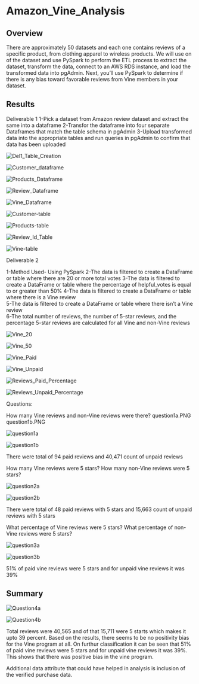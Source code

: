 # Amazon_Vine_Analysis

## Overview
  There are approximately 50 datasets and each one contains reviews of a specific product, from clothing apparel to wireless products. We will use on of the dataset and 
use PySpark to perform the ETL process to extract the dataset, transform the data, connect to an AWS RDS instance, and load the transformed data into pgAdmin. Next, you’ll use PySpark to determine if there is any bias toward favorable reviews from Vine members in your dataset. 


## Results
Deliverable 1
1-Pick a dataset from Amazon review dataset and extract the same into a dataframe
2-Transfor the dataframe into four separate Dataframes that match the table schema in pgAdmin
3-Upload transformed data into the appropriate tables and run queries in pgAdmin to confirm that data has been uploaded
 
![Del1_Table_Creation](Images/Del1_Table_Creation-pgadmin.PNG)

![Customer_dataframe](Images/Customer_dataframe.PNG)

![Products_Dataframe](Images/Products_Dataframe.PNG)

![Review_Dataframe](Images/Review_Dataframe.PNG)

![Vine_Dataframe](Images/Vine_Dataframe.PNG)

![Customer-table](Images/Customer-table.PNG)

![Products-table](Images/Products-table.PNG)

![Review_Id_Table](Images/Review_Id_Table.PNG)

![Vine-table](Images/Vine-table.PNG)

Deliverable 2

1-Method Used- Using PySpark
2-The data is filtered to create a DataFrame or table where there are 20 or more total votes 
3-The data is filtered to create a DataFrame or table where the percentage of helpful_votes is equal to or greater than 50% 
4-The data is filtered to create a DataFrame or table where there is a Vine review  
5-The data is filtered to create a DataFrame or table where there isn’t a Vine review  
6-The total number of reviews, the number of 5-star reviews, and the percentage 5-star reviews are calculated for all Vine and non-Vine reviews  

 

![Vine_20](Images/Vine_20.PNG) 

![Vine_50](Images/Vine_50.PNG) 

![Vine_Paid](Images/Vine_Paid.PNG) 

![Vine_Unpaid](Images/Vine_Unpaid.PNG) 
 
![Reviews_Paid_Percentage](Images/Reviews_Paid_Percentage.PNG) 

![Reviews_Unpaid_Percentage](Images/Reviews_Unpaid_Percentage.PNG) 

Questions:

How many Vine reviews and non-Vine reviews were there?
question1a.PNG
question1b.PNG

![question1a](Images/question1a.PNG) 

![question1b](Images/question1b.PNG) 

There were total of 94 paid reviews and 40,471 count of unpaid reviews

How many Vine reviews were 5 stars? How many non-Vine reviews were 5 stars?

![question2a](Images/question2a.PNG) 

![question2b](Images/question2b.PNG) 

There were total of 48 paid reviews with 5 stars and 15,663 count of unpaid reviews with 5 stars

What percentage of Vine reviews were 5 stars? What percentage of non-Vine reviews were 5 stars?

![question3a](Images/question3a.PNG) 

![question3b](Images/question3b.PNG) 

51% of paid vine reviews were 5 stars and for unpaid vine reviews it was 39%

## Summary

![Question4a](Images/Question4a.PNG) 

![Question4b](Images/Question4b.PNG) 

Total reviews were 40,565 and of that 15,711 were 5 starts which makes it upto 39 percent. Based on the results, there seems to be no positivity bias for the Vine program at all. 
On furthur classification it can be seen that 51% of paid vine reviews were 5 stars and for unpaid vine reviews it was 39%. This shows that there was positive bias in the vine program.

Additional data attribute that could have helped in analysis is inclusion of the verified purchase data.




